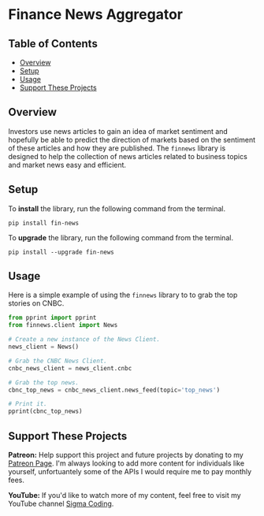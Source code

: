 # Finance News Aggregator

## Table of Contents

- [Overview](#overview)
- [Setup](#setup)
- [Usage](#usage)
- [Support These Projects](#support-these-projects)

## Overview

Investors use news articles to gain an idea of market sentiment and hopefully
be able to predict the direction of markets based on the sentiment of these
articles and how they are published. The `finnews` library is designed to help
the collection of news articles related to business topics and market news easy
and efficient.

## Setup

To **install** the library, run the following command from the terminal.

```console
pip install fin-news
```

To **upgrade** the library, run the following command from the terminal.

```console
pip install --upgrade fin-news
```

## Usage

Here is a simple example of using the `finnews` library to to grab the top stories
on CNBC.

```python
from pprint import pprint
from finnews.client import News

# Create a new instance of the News Client.
news_client = News()

# Grab the CNBC News Client.
cnbc_news_client = news_client.cnbc

# Grab the top news.
cbnc_top_news = cnbc_news_client.news_feed(topic='top_news')

# Print it.
pprint(cbnc_top_news)
```

## Support These Projects

**Patreon:**
Help support this project and future projects by donating to my [Patreon Page](https://www.patreon.com/sigmacoding). I'm always looking to add more content for individuals like yourself, unfortuantely some of the APIs I would require me to pay monthly fees.

**YouTube:**
If you'd like to watch more of my content, feel free to visit my YouTube channel [Sigma Coding](https://www.youtube.com/c/SigmaCoding).
